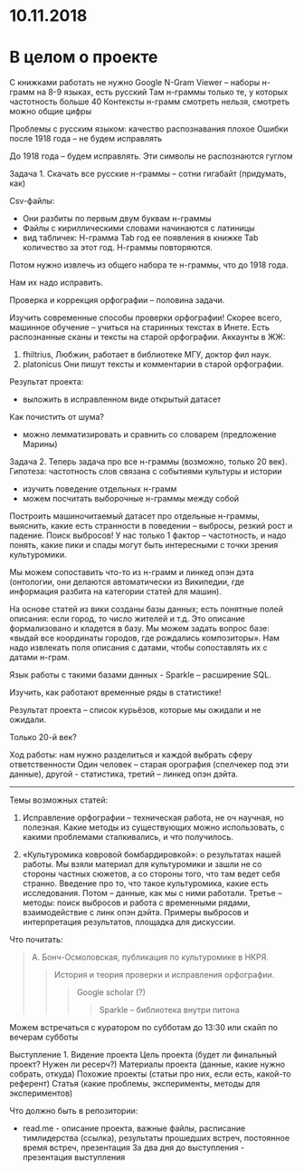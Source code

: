 # 10.11.2018

# В целом о проекте

С книжками работать не нужно
Google N-Gram Viewer – наборы н-грамм на 8-9 языках, есть русский
Там н-граммы только те, у которых частотность больше 40
Контексты н-грамм смотреть нельзя, смотреть можно общие цифры

Проблемы с русским языком: качество распознавания плохое
Ошибки после 1918 года – не будем исправлять

До 1918 года – будем исправлять. Эти символы не распознаются гуглом

Задача 1. Скачать все русские н-граммы – сотни гигабайт (придумать, как)

Csv-файлы: 
- Они разбиты по первым двум буквам н-граммы
- Файлы с кириллическими словами начинаются с латиницы
- вид табличек: Н-грамма Tab год ее появления в книжке Tab количество за этот год. Н-граммы повторяются. 

Потом нужно извлечь из общего набора те н-граммы, что до 1918 года. 

Нам их надо исправить.

Проверка и коррекция орфографии – половина задачи. 

Изучить современные способы проверки орфографии! Скорее всего, машинное обучение – учиться на старинных текстах в Инете.  Есть распознанные сканы и тексты на старой орфографии. Аккаунты в ЖЖ: 
1. fhiltrius, Любжин, работает в библиотеке МГУ, доктор фил наук. 
2. platonicus 
Они пишут тексты и комментарии в старой орфографии. 

Результат проекта:
- выложить в исправленном виде открытый датасет

Как почистить от шума?
- можно лемматизировать и сравнить со словарем (предложение Марины)

Задача 2. Теперь задача про все н-граммы (возможно, только 20 век). Гипотеза: частотность слов связана с событиями культуры и истории

- изучить поведение отдельных н-грамм
- можем посчитать выборочные н-граммы между собой

Построить машиночитаемый датасет про отдельные н-граммы, выяснить, какие есть странности в поведении – выбросы, резкий рост и падение. Поиск выбросов! У нас только 1 фактор – частотность, и надо понять, какие пики и спады могут быть интересными с точки зрения культуромики. 

Мы можем сопоставить что-то из н-грамм и линкед опэн дэта (онтологии, они делаются автоматически из Википедии, где информация разбита на категории статей для машин). 

На основе статей из вики созданы базы данных; есть понятные полей описания: если город, то число жителей и т.д. Это описание формализовано и кладется в базу. Мы можем задать вопрос базе: «выдай все координаты городов, где рождались композиторы». Нам надо извлекать поля описания с датами, чтобы сопоставлять их с датами н-грам. 

Язык работы с такими базами данных - Sparkle – расширение SQL.

Изучить, как работают временные ряды в статистике! 

Результат проекта – список курьёзов, которые мы ожидали и не ожидали. 

Только 20-й век? 

Ход работы: нам нужно разделиться и каждой выбрать сферу ответственности
Один человек – старая орография (спелчекер под эти данные), другой - статистика, третий – линкед опэн дэйта. 


--- 

Темы возможных статей: 

1. Исправление орфографии – техническая работа, не оч научная, но полезная. Какие методы из существующих можно использовать, с какими проблемами сталкивались, и что получилось. 

2. «Культуромика ковровой бомбардировкой»: о результатах нашей работы. Мы взяли материал для культуромики и зашли не со стороны частных сюжетов, а со стороны того, что там ведет себя странно. 
Введение про то, что такое культуромика, какие есть исследования. Потом – данные, как мы с ними работали. Третье – методы: поиск выбросов и работа с временными рядами, взаимодействие с линк опэн дэйта. Примеры выбросов и интерпретация результатов, площадка для дискуссии.
 
Что почитать: 
> А. Бонч-Осмоловская, публикация по культуромике в НКРЯ.
>> История и теория проверки и исправления орфографии.  
>>> Google scholar (?)
>>>>Sparkle – библиотека внутри питона


Можем встречаться с куратором по субботам до 13:30 или скайп по вечерам субботы


Выступление 1. Видение проекта
Цель проекта (будет ли финальный проект? Нужен ли ресерч?)
Материалы проекта (данные, какие нужно собрать, откуда)
Похожие проекты (статьи про них, если есть, какой-то референт)
Статья (какие проблемы, эксперименты, методы для экспериментов)

Что должно быть в репозитории:
- read.me - описание проекта, важные файлы, расписание тимлидерства (ссылка), результаты прошедших встреч, постоянное время встреч, презентация
За два дня до выступления - презентация выступления
